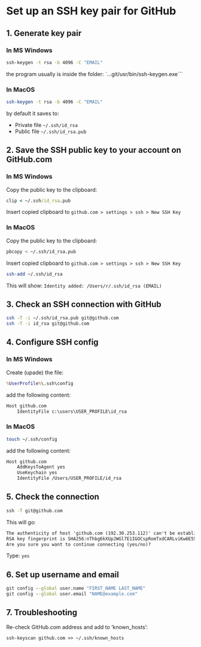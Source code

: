 # Set up an SSH key pair for GitHub

## 1. Generate key pair

### In MS Windows
```cmd
ssh-keygen -t rsa -b 4096 -C "EMAIL"
```

the program usually is inside the folder:
`...git/usr/bin/ssh-keygen.exe```

### In MacOS
```zsh
ssh-keygen -t rsa -b 4096 -C "EMAIL"
```

by default it saves to:
- Private file `~/.ssh/id_rsa`
- Public file `~/.ssh/id_rsa.pub`

## 2. Save the SSH public key to your account on GitHub.com

### In MS Windows
Copy the public key to the clipboard:
```cmd
clip < ~/.ssh/id_rsa.pub
```

Insert copied clipboard to `github.com > settings > ssh > New SSH Key`

### In MacOS
Copy the public key to the clipboard:
```zsh
pbcopy < ~/.ssh/id_rsa.pub
```

Insert copied clipboard to `github.com > settings > ssh > New SSH Key`

```zsh
ssh-add ~/.ssh/id_rsa
```
This will show: `Identity added: /Users/r/.ssh/id_rsa (EMAIL)`

## 3. Check an SSH connection with GitHub

```bash
ssh -T -i ~/.ssh/id_rsa.pub git@github.com
ssh -T -i id_rsa git@github.com
```

## 4. Configure SSH config

### In MS Windows
Create (upade) the file:
```cmd
%UserProfile%\.ssh\config
```

add the following content:
```txt
Host github.com
    IdentityFile c:\users\USER_PROFILE\id_rsa
```

### In MacOS
```zsh
touch ~/.ssh/config
```

add the following content:

```txt
Host github.com
    AddKeysToAgent yes
    UseKeychain yes
    IdentityFile /Users/USER_PROFILE/id_rsa
```

## 5. Check the connection

```cmd
ssh -T git@github.com
```

This will go:

```txt
The authenticity of host 'github.com (192.30.253.112)' can't be established.
RSA key fingerprint is SHA256:nThbg6kXUpJWGl7E1IGOCspRomTxdCARLviKw6E5SY8.
Are you sure you want to continue connecting (yes/no)?
```

Type: `yes`

## 6. Set up username and email

```cmd
git config --global user.name "FIRST_NAME LAST_NAME"
git config --global user.email "NAME@example.com"
```

## 7. Troubleshooting

Re-check GitHub.com address and add to ‘known_hosts’:
```
ssh-keyscan github.com >> ~/.ssh/known_hosts
```
